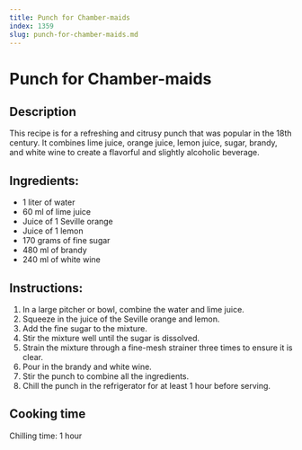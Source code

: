 ```yaml
---
title: Punch for Chamber-maids
index: 1359
slug: punch-for-chamber-maids.md
---
```


# Punch for Chamber-maids

## Description
This recipe is for a refreshing and citrusy punch that was popular in the 18th century. It combines lime juice, orange juice, lemon juice, sugar, brandy, and white wine to create a flavorful and slightly alcoholic beverage.

## Ingredients:
- 1 liter of water
- 60 ml of lime juice
- Juice of 1 Seville orange
- Juice of 1 lemon
- 170 grams of fine sugar
- 480 ml of brandy
- 240 ml of white wine

## Instructions:
1. In a large pitcher or bowl, combine the water and lime juice.
2. Squeeze in the juice of the Seville orange and lemon.
3. Add the fine sugar to the mixture.
4. Stir the mixture well until the sugar is dissolved.
5. Strain the mixture through a fine-mesh strainer three times to ensure it is clear.
6. Pour in the brandy and white wine.
7. Stir the punch to combine all the ingredients.
8. Chill the punch in the refrigerator for at least 1 hour before serving.

## Cooking time
Chilling time: 1 hour